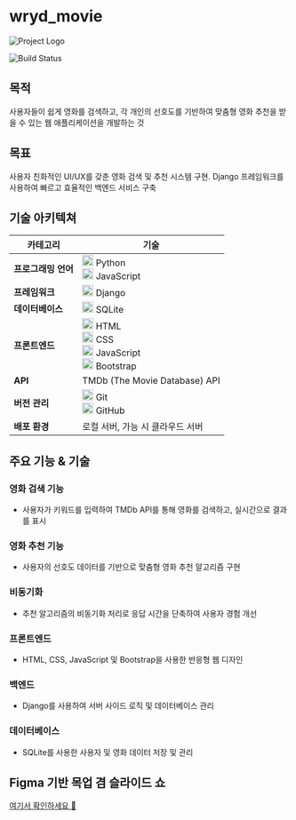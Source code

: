 # wryd_movie

![Project Logo]([https://via.placeholder.com/150](https://github.com/air4sss/wryd_movie/blob/main/logo_rmbg.jpg))

![Build Status](https://img.shields.io/badge/build-passing-brightgreen)

## 목적
사용자들이 쉽게 영화를 검색하고, 각 개인의 선호도를 기반하여 맞춤형 영화 추천을 받을 수 있는 웹 애플리케이션을 개발하는 것

## 목표
사용자 친화적인 UI/UX를 갖춘 영화 검색 및 추천 시스템 구현. Django 프레임워크를 사용하여 빠르고 효율적인 백엔드 서비스 구축

## 기술 아키텍쳐

| 카테고리      | 기술                                                                                                                                                 |
|----------------|------------------------------------------------------------------------------------------------------------------------------------------------------|
| **프로그래밍 언어** | <img src="https://www.python.org/static/community_logos/python-logo.png" alt="Python" width="20"/> Python <br> <img src="https://upload.wikimedia.org/wikipedia/commons/6/6a/JavaScript-logo.png" alt="JavaScript" width="20"/> JavaScript |
| **프레임워크** | <img src="https://static.djangoproject.com/img/logos/django-logo-negative.png" alt="Django" width="20"/> Django                                      |
| **데이터베이스** | <img src="https://upload.wikimedia.org/wikipedia/commons/9/97/Sqlite-square-icon.svg" alt="SQLite" width="20"/> SQLite                             |
| **프론트엔드**  | <img src="https://upload.wikimedia.org/wikipedia/commons/6/61/HTML5_logo_and_wordmark.svg" alt="HTML" width="20"/> HTML <br> <img src="https://upload.wikimedia.org/wikipedia/commons/d/d5/CSS3_logo_and_wordmark.svg" alt="CSS" width="20"/> CSS <br> <img src="https://upload.wikimedia.org/wikipedia/commons/6/6a/JavaScript-logo.png" alt="JavaScript" width="20"/> JavaScript <br> <img src="https://upload.wikimedia.org/wikipedia/commons/b/b2/Bootstrap_logo.svg" alt="Bootstrap" width="20"/> Bootstrap |
| **API**        | TMDb (The Movie Database) API |
| **버전 관리**   | <img src="https://git-scm.com/images/logos/downloads/Git-Logo-2Color.png" alt="Git" width="20"/> Git <br> <img src="https://github.githubassets.com/images/modules/logos_page/GitHub-Mark.png" alt="GitHub" width="20"/> GitHub |
| **배포 환경**   | 로컬 서버, 가능 시 클라우드 서버                                                                                                                   |

## 주요 기능 & 기술

### 영화 검색 기능
- 사용자가 키워드를 입력하여 TMDb API를 통해 영화를 검색하고, 실시간으로 결과를 표시

### 영화 추천 기능
- 사용자의 선호도 데이터를 기반으로 맞춤형 영화 추천 알고리즘 구현

### 비동기화
- 추천 알고리즘의 비동기화 처리로 응답 시간을 단축하여 사용자 경험 개선

### 프론트엔드
- HTML, CSS, JavaScript 및 Bootstrap을 사용한 반응형 웹 디자인

### 백엔드
- Django를 사용하여 서버 사이드 로직 및 데이터베이스 관리

### 데이터베이스
- SQLite를 사용한 사용자 및 영화 데이터 저장 및 관리

## Figma 기반 목업 겸 슬라이드 쇼
[여기서 확인하세요 🤩](https://www.figma.com/proto/cE301JyFV9TMe70OFZq96A/Wireframe?node-id=10-1391&t=i1KRaJX7Q5vgMXrC-1)
